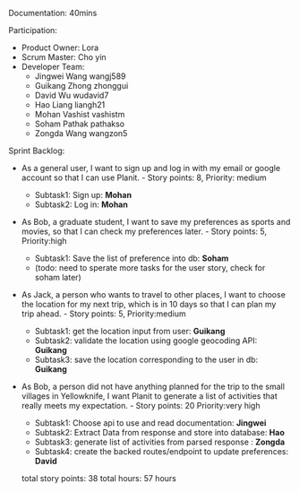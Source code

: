 Documentation: 40mins

Participation:<br>
* Product Owner: Lora
* Scrum Master: Cho yin
* Developer Team: 
    * Jingwei Wang    wangj589
    * Guikang Zhong   zhonggui
    * David Wu        wudavid7
    * Hao Liang       liangh21
    * Mohan Vashist   vashistm
    * Soham Pathak    pathakso
    * Zongda Wang     wangzon5

Sprint Backlog:<br>
* As a general user, I want to sign up and log in with my email or google account so that I can use Planit. - Story points: 8,  Priority: medium
    * Subtask1: Sign up: **Mohan**
    * Subtask2: Log in: **Mohan**
* As Bob, a graduate student, I want to save my preferences as sports and movies, so that I can check my preferences later. - Story points: 5, Priority:high
    * Subtask1: Save the list of preference into db: **Soham**
    * (todo: need to sperate more tasks for the user story, check for soham later)
* As Jack, a person who wants to travel to other places, I want to choose the location for my next trip, which is in 10 days so that I can plan my trip ahead. - Story points: 5, Priority:medium
    * Subtask1: get the location input from user: **Guikang**
    * Subtask2: validate the location using google geocoding API: **Guikang**
    * Subtask3: save the location corresponding to the user in db: **Guikang**
* As Bob, a person did not have anything planned for the trip to the small villages in Yellowknife, I want Planit to generate a list of activities that really meets my expectation. - Story points: 20 Priority:very high
    * Subtask1: Choose api to use and read documentation: **Jingwei**
    * Subtask2: Extract Data from response and store into database: **Hao**
    * Subtask3: generate list of activities from parsed response : **Zongda**
    * Subtask4: create the backed routes/endpoint to update preferences: **David**

    total story points: 38
    total hours: 57 hours


